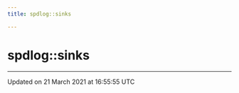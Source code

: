 ```yaml
---
title: spdlog::sinks

---
```


# spdlog::sinks






-------------------------------

Updated on 21 March 2021 at 16:55:55 UTC